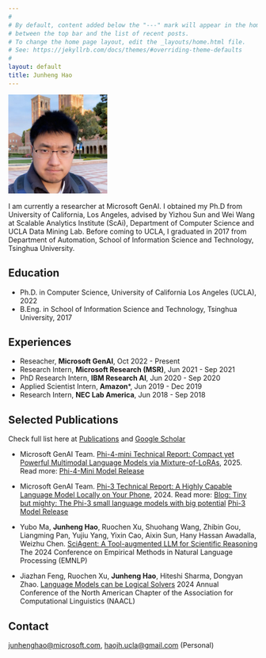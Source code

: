```yaml
---
#
# By default, content added below the "---" mark will appear in the home page
# between the top bar and the list of recent posts.
# To change the home page layout, edit the _layouts/home.html file.
# See: https://jekyllrb.com/docs/themes/#overriding-theme-defaults
#
layout: default
title: Junheng Hao
---
```

<img src="/assets/img/newself.jpg" alt="Profile Picture" width="200">

<p>I am currently a researcher at Microsoft GenAI. I obtained my Ph.D from University of California, Los Angeles, advised by Yizhou Sun and Wei Wang at Scalable Analytics Institute (ScAi), Department of Computer Science and UCLA Data Mining Lab. Before coming to UCLA, I graduated in 2017 from Department of Automation, School of Information Science and Technology, Tsinghua University.</p>


<!-- <p>You can find more information about my <a href="/publication/">publications</a> and <a href="/teaching/">projects</a>.  -->

## Education
* Ph.D. in Computer Science, University of California Los Angeles (UCLA), 2022
* B.Eng. in School of Information Science and Technology, Tsinghua University, 2017

## Experiences
* Reseacher, **Microsoft GenAI**, Oct 2022 - Present
* Research Intern, **Microsoft Research (MSR)**, Jun 2021 - Sep 2021
* PhD Research Intern, **IBM Research AI**, Jun 2020 - Sep 2020
* Applied Scientist Intern, **Amazon***, Jun 2019 - Dec 2019
* Research Intern, **NEC Lab America**, Jun 2018 - Sep 2018


## Selected Publications
Check full list here at [Publications](https://junhenghao.github.io/publication) and [Google Scholar](https://scholar.google.com/citations?user=GL1yyoEAAAAJ&hl=en)

* Microsoft GenAI Team. [Phi-4-mini Technical Report: Compact yet Powerful Multimodal Language Models via Mixture-of-LoRAs](https://arxiv.org/abs/2503.01743), 2025. Read more: [Phi-4-Mini Model Release](https://azure.microsoft.com/en-us/blog/empowering-innovation-the-next-generation-of-the-phi-family/)

* Microsoft GenAI Team. [Phi-3 Technical Report: A Highly Capable Language Model Locally on Your Phone](https://export.arxiv.org/abs/2404.14219), 2024. Read more: [Blog: Tiny but mighty: The Phi-3 small language models with big potential](https://news.microsoft.com/source/features/ai/the-phi-3-small-language-models-with-big-potential/?ocid=FY24_soc_omc_br_li_Phi3) [Phi-3 Model Release](https://azure.microsoft.com/en-us/blog/introducing-phi-3-redefining-whats-possible-with-slms/)

* Yubo Ma, **Junheng Hao**, Ruochen Xu, Shuohang Wang, Zhibin Gou, Liangming Pan, Yujiu Yang, Yixin Cao, Aixin Sun, Hany Hassan Awadalla, Weizhu Chen. [SciAgent: A Tool-augmented LLM for Scientific Reasoning](https://arxiv.org/abs/2402.11451) The 2024 Conference on Empirical Methods in Natural Language Processing (EMNLP)

* Jiazhan Feng, Ruochen Xu, **Junheng Hao**, Hiteshi Sharma, Dongyan Zhao. [Language Models can be Logical Solvers](https://arxiv.org/abs/2311.06158) 2024 Annual Conference of the North American Chapter of the Association for Computational Linguistics (NAACL)

## Contact
junhenghao@microsoft.com, haojh.ucla@gmail.com (Personal)
<!-- <p>Feel free to <a href="/contact/">contact me</a>.</p> -->

